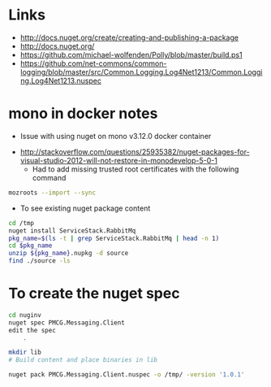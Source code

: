 # Links
- http://docs.nuget.org/create/creating-and-publishing-a-package
- http://docs.nuget.org/
- https://github.com/michael-wolfenden/Polly/blob/master/build.ps1
- https://github.com/net-commons/common-logging/blob/master/src/Common.Logging.Log4Net1213/Common.Logging.Log4Net1213.nuspec


# mono in docker notes
- Issue with using nuget on mono v3.12.0 docker container
 * http://stackoverflow.com/questions/25935382/nuget-packages-for-visual-studio-2012-will-not-restore-in-monodevelop-5-0-1
   * Had to add missing trusted root certificates with the following command
```bash
mozroots --import --sync
```
- To see existing nuget package content
```bash
cd /tmp
nuget install ServiceStack.RabbitMq
pkg_name=$(ls -t | grep ServiceStack.RabbitMq | head -n 1)
cd $pkg_name
unzip ${pkg_name}.nupkg -d source
find ./source -ls
```

# To create the nuget spec
```bash
cd nuginv
nuget spec PMCG.Messaging.Client
edit the spec
	.

mkdir lib
# Build content and place binaries in lib

nuget pack PMCG.Messaging.Client.nuspec -o /tmp/ -version '1.0.1'
```

